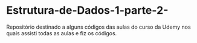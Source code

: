# Estrutura-de-Dados-1-parte-2-
Repositório destinado a alguns códigos das aulas do curso da Udemy nos quais assisti todas as aulas e fiz os códigos.
